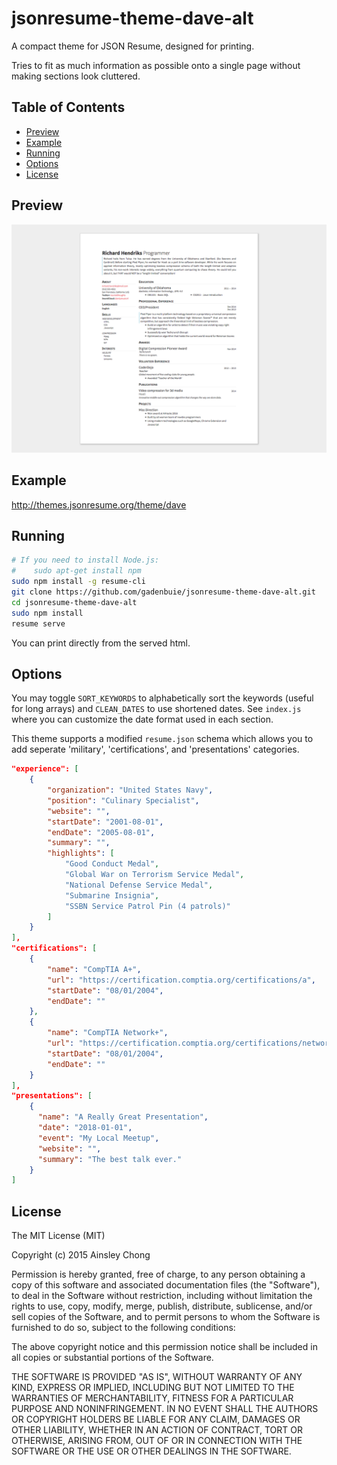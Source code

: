 # jsonresume-theme-dave-alt
A compact theme for JSON Resume, designed for printing.

Tries to fit as much information as possible onto a single page without making sections look cluttered.

## Table of Contents

* [Preview](#preview)
* [Example](#example)
* [Running](#running)
* [Options](#options)
* [License](#license)

## Preview
![Preview](preview.png)

## Example
http://themes.jsonresume.org/theme/dave

## Running

```sh
# If you need to install Node.js:
#    sudo apt-get install npm
sudo npm install -g resume-cli
git clone https://github.com/gadenbuie/jsonresume-theme-dave-alt.git
cd jsonresume-theme-dave-alt
sudo npm install
resume serve
```
You can print directly from the served html.

## Options

You may toggle `SORT_KEYWORDS` to alphabetically sort the keywords (useful for long arrays) and `CLEAN_DATES` to use shortened dates. See `index.js` where you can customize the date format used in each section.

This theme supports a modified `resume.json` schema which allows you to add seperate 'military', 'certifications', and 'presentations' categories.

```json
"experience": [
    {
        "organization": "United States Navy",
        "position": "Culinary Specialist",
        "website": "",
        "startDate": "2001-08-01",
        "endDate": "2005-08-01",
        "summary": "",
        "highlights": [
            "Good Conduct Medal",
            "Global War on Terrorism Service Medal",
            "National Defense Service Medal",
            "Submarine Insignia",
            "SSBN Service Patrol Pin (4 patrols)"
        ]
    }
],
"certifications": [
    {
        "name": "CompTIA A+",
        "url": "https://certification.comptia.org/certifications/a",
        "startDate": "08/01/2004",
        "endDate": ""
    },
    {
        "name": "CompTIA Network+",
        "url": "https://certification.comptia.org/certifications/network",
        "startDate": "08/01/2004",
        "endDate": ""
    }
],
"presentations": [
    {
      "name": "A Really Great Presentation",
      "date": "2018-01-01",
      "event": "My Local Meetup", 
      "website": "",
      "summary": "The best talk ever."
    }
]
```

## License
The MIT License (MIT)

Copyright (c) 2015 Ainsley Chong

Permission is hereby granted, free of charge, to any person obtaining a copy
of this software and associated documentation files (the "Software"), to deal
in the Software without restriction, including without limitation the rights
to use, copy, modify, merge, publish, distribute, sublicense, and/or sell
copies of the Software, and to permit persons to whom the Software is
furnished to do so, subject to the following conditions:

The above copyright notice and this permission notice shall be included in all
copies or substantial portions of the Software.

THE SOFTWARE IS PROVIDED "AS IS", WITHOUT WARRANTY OF ANY KIND, EXPRESS OR
IMPLIED, INCLUDING BUT NOT LIMITED TO THE WARRANTIES OF MERCHANTABILITY,
FITNESS FOR A PARTICULAR PURPOSE AND NONINFRINGEMENT. IN NO EVENT SHALL THE
AUTHORS OR COPYRIGHT HOLDERS BE LIABLE FOR ANY CLAIM, DAMAGES OR OTHER
LIABILITY, WHETHER IN AN ACTION OF CONTRACT, TORT OR OTHERWISE, ARISING FROM,
OUT OF OR IN CONNECTION WITH THE SOFTWARE OR THE USE OR OTHER DEALINGS IN THE
SOFTWARE.
